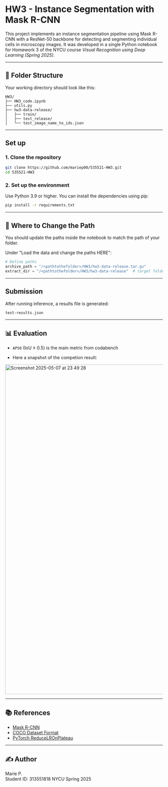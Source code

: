 # HW3 - Instance Segmentation with Mask R-CNN

This project implements an instance segmentation pipeline using Mask R-CNN with a ResNet-50 backbone for detecting and segmenting individual cells in microscopy images. It was developed in a single Python notebook for Homework 3 of the NYCU course *Visual Recognition using Deep Learning (Spring 2025)*.

---

## 📁 Folder Structure

Your working directory should look like this:

```
HW3/
├── HW3_code.ipynb
├── utils.py
├── hw3-data-release/
│   ├── train/
│   ├── test_release/
│   └── test_image_name_to_ids.json

```

---

## Set up

### 1. Clone the repository

```bash
git clone https://github.com/mariep00/535521-HW3.git
cd 535521-HW3
```

### 2. Set up the environment

Use Python 3.9 or higher. You can install the dependencies using pip:

```bash
pip install -r requirements.txt
```


---

## 📂 Where to Change the Path 

You should update the paths inside the notebook to match the path of your folder.

Under "Load the data and change the paths HERE":

```python
# Define paths
archive_path = "/<pathtothefolder>/HW3/hw3-data-release.tar.gz"
extract_dir = "/<pathtothefolder>/HW3/hw3-data-release"  # target folder

```

---

## Submission

After running inference, a results file is generated:

```
test-results.json
```

---

## 📊 Evaluation

- `AP50` (IoU ≥ 0.5) is the main metric from codabench

- Here a snapshot of the competion result:

<img width="1053" alt="Screenshot 2025-05-07 at 23 49 28" src="https://github.com/user-attachments/assets/0b4a1ac6-d9c7-4115-8b07-482a94c895d8" />

---

## 📚 References

- [Mask R-CNN](https://arxiv.org/abs/1703.06870)
- [COCO Dataset Format](https://cocodataset.org/#format-results)
- [PyTorch ReduceLROnPlateau](https://pytorch.org/docs/stable/generated/torch.optim.lr_scheduler.ReduceLROnPlateau.html)

---

## ✍️ Author

Marie P.  
Student ID: 313551818
NYCU Spring 2025  

